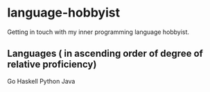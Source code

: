 # language-hobbyist

Getting in touch with my inner programming language hobbyist. 

Languages ( in ascending order of degree of relative proficiency)
------------------------------------------------------------------------
Go
Haskell
Python
Java
